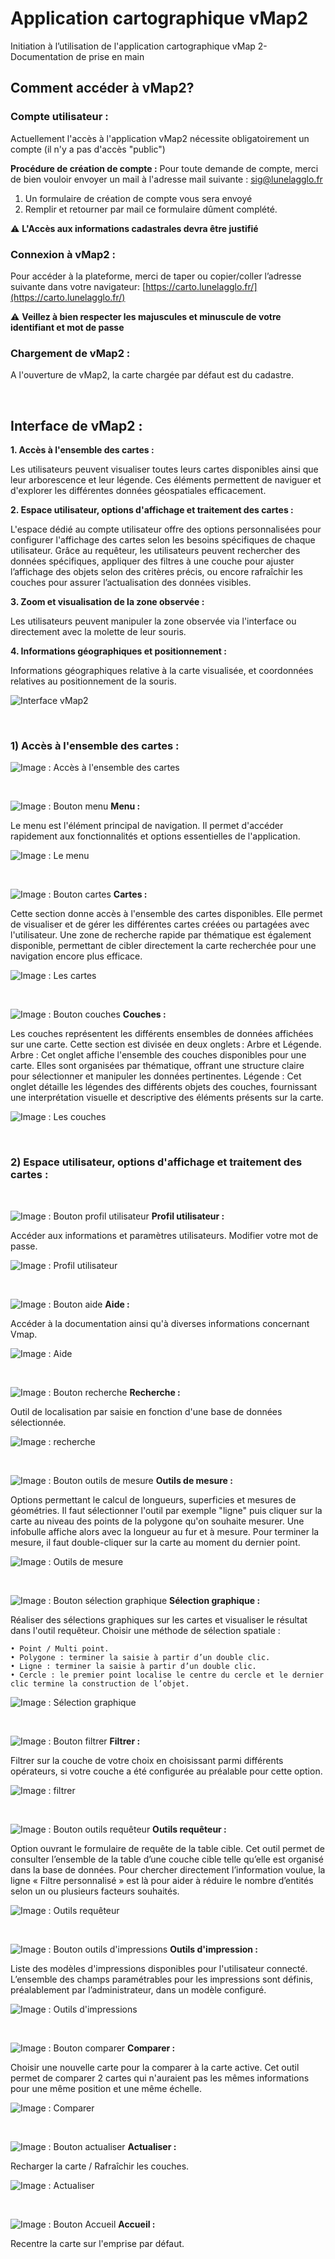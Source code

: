 # Application cartographique vMap2

Initiation à l’utilisation de l'application cartographique vMap 2- Documentation de prise en main

## Comment accéder à vMap2?

### Compte utilisateur :

Actuellement l'accès à l'application vMap2 nécessite obligatoirement un compte (il n'y a pas d'accès "public")

**Procédure de création de compte :**
Pour toute demande de compte, merci de bien vouloir envoyer un mail à l'adresse mail suivante : [sig@lunelagglo.fr](mailto:sig@lunelagglo.fr)

1.	 Un formulaire de création de compte vous sera envoyé
2.	 Remplir et retourner par mail ce formulaire dûment complété.

⚠️ **L'Accès aux informations cadastrales devra être justifié**

### Connexion à vMap2 :
Pour accéder à la plateforme, merci de taper ou copier/coller l’adresse suivante dans votre navigateur:
[https://carto.lunelagglo.fr/](https://carto.lunelagglo.fr/)

⚠️ **Veillez à bien respecter les majuscules et minuscule de votre identifiant et mot de passe**

### Chargement de vMap2 :

A l'ouverture de vMap2, la carte chargée par défaut est du cadastre.

</br>

## Interface de vMap2 :


**1.	Accès à l'ensemble des cartes :**

Les utilisateurs peuvent visualiser toutes leurs cartes disponibles ainsi que leur arborescence et leur légende. Ces éléments permettent de naviguer et d'explorer les différentes données géospatiales efficacement.

**2.	Espace utilisateur, options d'affichage et traitement des cartes :**

L'espace dédié au compte utilisateur offre des options personnalisées pour configurer l'affichage des cartes selon les besoins spécifiques de chaque utilisateur.
Grâce au requêteur, les utilisateurs peuvent rechercher des données spécifiques, appliquer des filtres à une couche pour ajuster l’affichage des objets selon des critères précis, ou encore rafraîchir les couches pour assurer l’actualisation des données visibles.

**3.	Zoom et visualisation de la zone observée :**

Les utilisateurs peuvent manipuler la zone observée via l'interface ou directement avec la molette de leur souris.

**4.	Informations géographiques et positionnement :**

Informations géographiques relative à la carte visualisée, et coordonnées relatives au positionnement de la souris.

![Interface vMap2](img/interface_vmap2.png)

</br>

### 1) Accès à l'ensemble des cartes :

![Image : Accès à l'ensemble des cartes](img/acces_ensemble_carte.png)

</br>

![Image : Bouton menu](img/acces_menu_btn.png)
**Menu :**

Le menu est l'élément principal de navigation. Il permet d'accéder rapidement aux fonctionnalités et options essentielles de l'application.

![Image : Le menu](img/acces_menu.png)

</br>

![Image : Bouton cartes](img/Acces_cartes_btn.png)
**Cartes :**

Cette section donne accès à l'ensemble des cartes disponibles. Elle permet de visualiser et de gérer les différentes cartes créées ou partagées avec l'utilisateur. Une zone de recherche rapide par thématique est également disponible, permettant de cibler directement la carte recherchée pour une navigation encore plus efficace.

![Image : Les cartes](img/acces_cartes.png)

</br>

![Image : Bouton couches](img/acces_couches_btn.png)
**Couches :**

Les couches représentent les différents ensembles de données affichées sur une carte. Cette section est divisée en deux onglets : Arbre et Légende.
Arbre : Cet onglet affiche l'ensemble des couches disponibles pour une carte. Elles sont organisées par thématique, offrant une structure claire pour sélectionner et manipuler les données pertinentes.
Légende : Cet onglet détaille les légendes des différents objets des couches, fournissant une interprétation visuelle et descriptive des éléments présents sur la carte.

![Image : Les couches](img/acces_couches.png)

</br>

### 2) Espace utilisateur, options d'affichage et traitement des cartes :

</br>

![Image : Bouton profil utilisateur](img/espace_profil_utilisateur_btn.png)
**Profil utilisateur :** 

Accéder aux informations et paramètres utilisateurs.
Modifier votre mot de passe.

![Image : Profil utilisateur](img/espace_profil_utilisateur.png)

</br>

![Image : Bouton aide](img/espace_aide_btn.png)
**Aide :**

Accéder à la documentation ainsi qu'à diverses informations concernant Vmap.

![Image : Aide](img/espace_aide.png)

</br>

![Image : Bouton recherche](img/espace_recherche_btn.png)
**Recherche :**

Outil de localisation par saisie en fonction d'une base de données sélectionnée.

![Image : recherche](img/espace_recherche.png)

</br>

![Image : Bouton outils de mesure](img/espace_outils_mesure_btn.png)
**Outils de mesure :**

Options permettant le calcul de longueurs, superficies et mesures de géométries.
Il faut sélectionner l'outil par exemple "ligne" puis cliquer sur la carte au niveau des points de la polygone qu'on souhaite mesurer.
Une infobulle affiche alors avec la longueur au fur et à mesure.
Pour terminer la mesure, il faut double-cliquer sur la carte au moment du dernier point.

![Image : Outils de mesure](img/espace_outils_mesure.png)

</br>

![Image : Bouton sélection graphique](img/espace_selection_graphique_btn.png)
**Sélection graphique :**

Réaliser des sélections graphiques sur les cartes et visualiser le résultat dans l'outil requêteur.
Choisir une méthode de sélection spatiale :

	• Point / Multi point.
	• Polygone : terminer la saisie à partir d’un double clic.
	• Ligne : terminer la saisie à partir d’un double clic.
	• Cercle : le premier point localise le centre du cercle et le dernier clic termine la construction de l’objet.

![Image : Sélection graphique](img/espace_selection_graphique.png)

</br>

![Image : Bouton filtrer](img/espace_filtrer_btn.png)
**Filtrer :**

Filtrer sur la couche de votre choix en choisissant parmi différents opérateurs, si votre couche a été configurée au préalable pour cette option.

![Image : filtrer](img/espace_filtrer.png)

</br>

![Image : Bouton outils requêteur](img/espace_outils_requeteur_btn.png)
**Outils requêteur :**

Option ouvrant le formulaire de requête de la table cible. Cet outil permet de consulter l’ensemble de la table d’une couche cible telle qu’elle est organisé dans la base de données.
Pour chercher directement l’information voulue, la ligne « Filtre personnalisé » est là pour aider à réduire le nombre d’entités selon un ou plusieurs facteurs souhaités.

![Image : Outils requêteur](img/espace_outils_requeteur.png)

</br>

![Image : Bouton outils d'impressions](img/espace_outils_impressions_btn.png)
**Outils d'impression :**

Liste des modèles d'impressions disponibles pour l'utilisateur connecté.
L’ensemble des champs paramétrables pour les impressions sont définis, préalablement par l’administrateur, dans un modèle configuré.

![Image : Outils d'impressions](img/espace_outils_impressions.png)

 </br>

![Image : Bouton comparer](img/espace_comparer_btn.png)
**Comparer :**

Choisir une nouvelle carte pour la comparer à la carte active.
Cet outil permet de comparer 2 cartes qui n'auraient pas les mêmes informations pour une même position et une même échelle.

![Image : Comparer](img/espace_comparer.png)

</br>

![Image : Bouton actualiser](img/espace_actualiser_btn.png)
**Actualiser :**

Recharger la carte / Rafraîchir les couches.

![Image : Actualiser](img/espace_actualiser.png)

</br>

![Image : Bouton Accueil](img/espace_accueil_btn.png)
**Accueil :**

Recentre la carte sur l'emprise par défaut.

